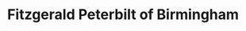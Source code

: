 ---
title: "Fitzgerald Peterbilt of Birmingham"
url: /birmingham/fitzgerald-peterbilt-of-birmingham/
shop: shop
---